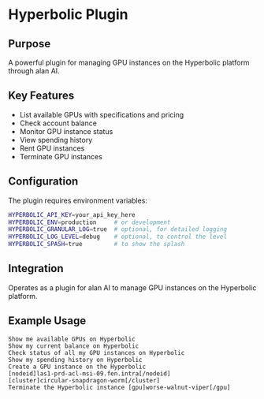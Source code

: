 # Hyperbolic Plugin

## Purpose

A powerful plugin for managing GPU instances on the Hyperbolic platform through alan AI.

## Key Features

- List available GPUs with specifications and pricing
- Check account balance
- Monitor GPU instance status
- View spending history
- Rent GPU instances
- Terminate GPU instances

## Configuration

The plugin requires environment variables:

```bash
HYPERBOLIC_API_KEY=your_api_key_here
HYPERBOLIC_ENV=production     # or development
HYPERBOLIC_GRANULAR_LOG=true  # optional, for detailed logging
HYPERBOLIC_LOG_LEVEL=debug    # optional, to control the level
HYPERBOLIC_SPASH=true         # to show the splash
```

## Integration

Operates as a plugin for alan AI to manage GPU instances on the Hyperbolic platform.

## Example Usage

```
Show me available GPUs on Hyperbolic
Show my current balance on Hyperbolic
Check status of all my GPU instances on Hyperbolic
Show my spending history on Hyperbolic
Create a GPU instance on the Hyperbolic
[nodeid]las1-prd-acl-msi-09.fen.intra[/nodeid]
[cluster]circular-snapdragon-worm[/cluster]
Terminate the Hyperbolic instance [gpu]worse-walnut-viper[/gpu]
```
